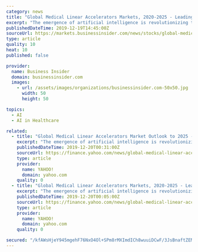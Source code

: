 ```yaml
---
category: news
title: "Global Medical Linear Accelerators Markets, 2020-2025 - Leading Vendors are Varian Medical Systems, Elekta, and Accuray"
excerpt: "The emergence of artificial intelligence is revolutionizing the medical imaging devices market ... Hence, the application of radiation therapy with LINAC for these treatments is likely to gain a lucrative share in the market. The increasing application of external beam radiation therapy (EBRT) is driving prominent vendors to offer advanced ..."
publishedDateTime: 2019-12-19T14:45:00Z
sourceUrl: https://markets.businessinsider.com/news/stocks/global-medical-linear-accelerators-markets-2020-2025-leading-vendors-are-varian-medical-systems-elekta-and-accuray-1028776392
type: article
quality: 10
heat: 10
published: false

provider:
  name: Business Insider
  domain: businessinsider.com
  images:
    - url: /assets/images/organizations/businessinsider.com-50x50.jpg
      width: 50
      height: 50

topics:
  - AI
  - AI in Healthcare

related:
  - title: "Global Medical Linear Accelerators Market Outlook to 2025 - Emergence of MRI-based LINACs Present Opportunities"
    excerpt: "The emergence of artificial intelligence is revolutionizing the ... Hence, the application of radiation therapy with LINAC for these treatments is likely to gain a lucrative share in the market."
    publishedDateTime: 2019-12-20T00:31:00Z
    sourceUrl: https://finance.yahoo.com/news/global-medical-linear-accelerators-market-141901932.html
    type: article
    provider:
      name: YAHOO!
      domain: yahoo.com
    quality: 0
  - title: "Global Medical Linear Accelerators Markets, 2020-2025 - Leading Vendors are Varian Medical Systems, Elekta, and Accuray"
    excerpt: "The emergence of artificial intelligence is revolutionizing the medical imaging devices market ... Hence, the application of radiation therapy with LINAC for these treatments is likely to gain a lucrative share in the market. The increasing application of external beam radiation therapy (EBRT) is driving prominent vendors to offer advanced ..."
    publishedDateTime: 2019-12-20T00:05:00Z
    sourceUrl: https://finance.yahoo.com/news/global-medical-linear-accelerators-markets-154500499.html
    type: article
    provider:
      name: YAHOO!
      domain: yahoo.com
    quality: 0

secured: "/kfAWsHjeY945mgehF76NxO4Ol+SPm8rMXImdICh8wuuiDCwF/3JsBnaftZEMen34YKUMwVRVQ6X1QZIfAwNsM0yYNERYq2F1SlLx+ORFS10In1/Uzbsg7gylbWnEgJfEKA315bcNfSOZe84h84K6AZGM9UkNB2rNoIanrn9fNpUvTuLT7VtdU07JprTcG+X2bqiOXXPvrds4EvXErqZjLDjzmBEpwD1QxY5tmAaI7SORfN2HUiO1dxKuysnsMXUROgs8tPEoi5VXP7etwUPIw==;q143RapZCby74HCZhJR8HQ=="
---
```


